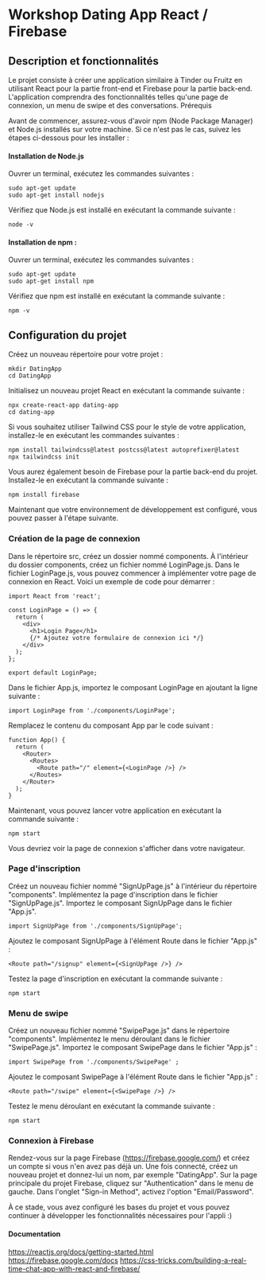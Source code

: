 # Workshop Dating App React / Firebase
## Description et fonctionnalités

Le projet consiste à créer une application similaire à Tinder ou Fruitz en utilisant React pour la partie front-end et Firebase pour la partie back-end. L'application comprendra des fonctionnalités telles qu'une page de connexion, un menu de swipe et des conversations.
Prérequis

Avant de commencer, assurez-vous d'avoir npm (Node Package Manager) et Node.js installés sur votre machine. Si ce n'est pas le cas, suivez les étapes ci-dessous pour les installer :
#### Installation de Node.js
Ouvrer un terminal, exécutez les commandes suivantes :
```
sudo apt-get update
sudo apt-get install nodejs
```

Vérifiez que Node.js est installé en exécutant la commande suivante :
```
node -v
```

#### Installation de npm :

Ouvrer un terminal, exécutez les commandes suivantes :
```
sudo apt-get update
sudo apt-get install npm
```

Vérifiez que npm est installé en exécutant la commande suivante :
```
npm -v
```
## Configuration du projet

Créez un nouveau répertoire pour votre projet :

```
mkdir DatingApp
cd DatingApp
```

Initialisez un nouveau projet React en exécutant la commande suivante :
```
npx create-react-app dating-app
cd dating-app
```

Si vous souhaitez utiliser Tailwind CSS pour le style de votre application, installez-le en exécutant les commandes suivantes :
```
npm install tailwindcss@latest postcss@latest autoprefixer@latest
npx tailwindcss init
```
    
Vous aurez également besoin de Firebase pour la partie back-end du projet. Installez-le en exécutant la commande suivante :
```
npm install firebase
```

Maintenant que votre environnement de développement est configuré, vous pouvez passer à l'étape suivante.

### Création de la page de connexion

Dans le répertoire src, créez un dossier nommé components.
À l'intérieur du dossier components, créez un fichier nommé LoginPage.js.
Dans le fichier LoginPage.js, vous pouvez commencer à implémenter votre page de connexion en React.
Voici un exemple de code pour démarrer :
```
import React from 'react';

const LoginPage = () => {
  return (
    <div>
      <h1>Login Page</h1>
      {/* Ajoutez votre formulaire de connexion ici */}
    </div>
  );
};

export default LoginPage;
```

Dans le fichier App.js, importez le composant LoginPage en ajoutant la ligne suivante :

```
import LoginPage from './components/LoginPage';
```

Remplacez le contenu du composant App par le code suivant :

```
function App() {
  return (
    <Router>
      <Routes>
        <Route path="/" element={<LoginPage />} />
      </Routes>
    </Router>
  );
}
```

Maintenant, vous pouvez lancer votre application en exécutant la commande suivante :
```
npm start
```

Vous devriez voir la page de connexion s'afficher dans votre navigateur.

### Page d'inscription

Créez un nouveau fichier nommé "SignUpPage.js" à l'intérieur du répertoire "components".
Implémentez la page d'inscription dans le fichier "SignUpPage.js".
Importez le composant SignUpPage dans le fichier "App.js".

```
import SignUpPage from './components/SignUpPage';
```

Ajoutez le composant SignUpPage à l'élément Route dans le fichier "App.js" :

```
<Route path="/signup" element={<SignUpPage />} />
```

Testez la page d'inscription en exécutant la commande suivante :

```
npm start
```

### Menu de swipe

Créez un nouveau fichier nommé "SwipePage.js" dans le répertoire "components".
Implémentez le menu déroulant dans le fichier "SwipePage.js".
Importez le composant SwipePage dans le fichier "App.js" :

```
import SwipePage from './components/SwipePage' ;
```

Ajoutez le composant SwipePage à l'élément Route dans le fichier "App.js" :

```
<Route path="/swipe" element={<SwipePage />} />
```

Testez le menu déroulant en exécutant la commande suivante :
```
npm start
```

### Connexion à Firebase 

Rendez-vous sur la page Firebase (https://firebase.google.com/) et créez un compte si vous n'en avez pas déjà un.
Une fois connecté, créez un nouveau projet et donnez-lui un nom, par exemple "DatingApp".
Sur la page principale du projet Firebase, cliquez sur "Authentication" dans le menu de gauche.
Dans l'onglet "Sign-in Method", activez l'option "Email/Password".

À ce stade, vous avez configuré les bases du projet et vous pouvez continuer à développer les fonctionnalités nécessaires pour l'appli :) 

#### Documentation

https://reactjs.org/docs/getting-started.html
https://firebase.google.com/docs
https://css-tricks.com/building-a-real-time-chat-app-with-react-and-firebase/
